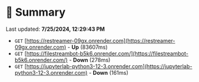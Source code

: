 # 📖 Summary
Last updated: **7/25/2024, 12:29:43 PM**

- `GET` [https://restreamer-09gx.onrender.com](https://restreamer-09gx.onrender.com) - **Up** (83607ms)
- `GET` [https://filestreambot-b5k6.onrender.com/](https://filestreambot-b5k6.onrender.com/) - **Down** (278ms)
- `GET` [https://jupyterlab-python3-12-3.onrender.com](https://jupyterlab-python3-12-3.onrender.com) - **Down** (161ms)
